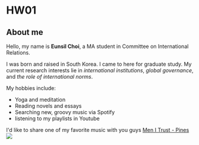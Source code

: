 
# HW01
## About me

Hello, my name is **Eunsil Choi**, a MA student in Committee on International Relations.  

I was born and raised in South Korea. I came to here for graduate study. My current research interests lie in *international institutions*, *global governance*, and *the role of international norms*. 

My hobbies include:
* Yoga and meditation
* Reading novels and essays
* Searching new, groovy music via Spotify
* listening to my playlists in Youtube

I'd like to share one of my favorite music with you guys 
[Men I Trust - Pines](https://youtu.be/cYFYnA4Nd5U)
![](https://f4.bcbits.com/img/a1218600937_10.jpg)




